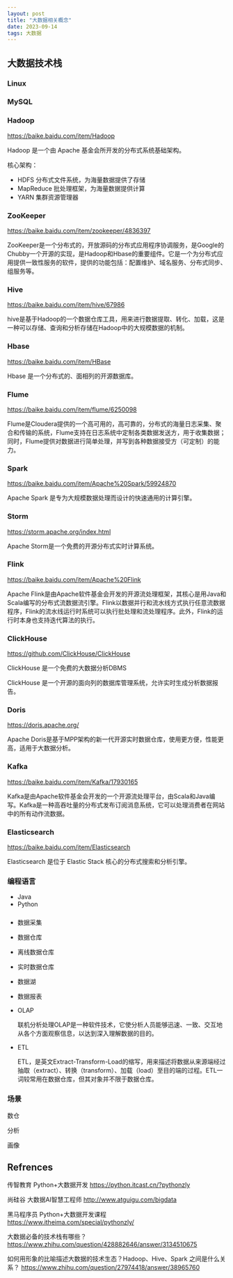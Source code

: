 ```yaml
---
layout: post
title: "大数据相关概念"
date: 2023-09-14
tags: 大数据
---
```


## 大数据技术栈

### Linux

### MySQL

### Hadoop

<https://baike.baidu.com/item/Hadoop>

Hadoop 是一个由 Apache 基金会所开发的分布式系统基础架构。

核心架构：

- HDFS 分布式文件系统，为海量数据提供了存储
- MapReduce 批处理框架，为海量数据提供计算
- YARN 集群资源管理器

### ZooKeeper

<https://baike.baidu.com/item/zookeeper/4836397>

ZooKeeper是一个分布式的，开放源码的分布式应用程序协调服务，是Google的Chubby一个开源的实现，是Hadoop和Hbase的重要组件。它是一个为分布式应用提供一致性服务的软件，提供的功能包括：配置维护、域名服务、分布式同步、组服务等。

### Hive

<https://baike.baidu.com/item/hive/67986>

hive是基于Hadoop的一个数据仓库工具，用来进行数据提取、转化、加载，这是一种可以存储、查询和分析存储在Hadoop中的大规模数据的机制。

### Hbase

<https://baike.baidu.com/item/HBase>

Hbase 是一个分布式的、面相列的开源数据库。

### Flume

<https://baike.baidu.com/item/flume/6250098>

Flume是Cloudera提供的一个高可用的，高可靠的，分布式的海量日志采集、聚合和传输的系统，Flume支持在日志系统中定制各类数据发送方，用于收集数据；同时，Flume提供对数据进行简单处理，并写到各种数据接受方（可定制）的能力。

### Spark

<https://baike.baidu.com/item/Apache%20Spark/59924870>

Apache Spark 是专为大规模数据处理而设计的快速通用的计算引擎。
	
### Storm

<https://storm.apache.org/index.html>

Apache Storm是一个免费的开源分布式实时计算系统。

### Flink

<https://baike.baidu.com/item/Apache%20Flink>

Apache Flink是由Apache软件基金会开发的开源流处理框架，其核心是用Java和Scala编写的分布式流数据流引擎。Flink以数据并行和流水线方式执行任意流数据程序，Flink的流水线运行时系统可以执行批处理和流处理程序。此外，Flink的运行时本身也支持迭代算法的执行。

### ClickHouse

<https://github.com/ClickHouse/ClickHouse>

ClickHouse 是一个免费的大数据分析DBMS

ClickHouse 是一个开源的面向列的数据库管理系统，允许实时生成分析数据报告。

### Doris

<https://doris.apache.org/>

Apache Doris是基于MPP架构的新一代开源实时数据仓库，使用更方便，性能更高，适用于大数据分析。

### Kafka

<https://baike.baidu.com/item/Kafka/17930165>

Kafka是由Apache软件基金会开发的一个开源流处理平台，由Scala和Java编写。Kafka是一种高吞吐量的分布式发布订阅消息系统，它可以处理消费者在网站中的所有动作流数据。 

### Elasticsearch

<https://baike.baidu.com/item/Elasticsearch>

Elasticsearch 是位于 Elastic Stack 核心的分布式搜索和分析引擎。
### 编程语言

- Java
- Python

### 

- 数据采集

- 数据仓库

- 离线数据仓库

- 实时数据仓库

- 数据湖

- 数据报表

- OLAP

    联机分析处理OLAP是一种软件技术，它使分析人员能够迅速、一致、交互地从各个方面观察信息，以达到深入理解数据的目的。

- ETL

    ETL，是英文Extract-Transform-Load的缩写，用来描述将数据从来源端经过抽取（extract）、转换（transform）、加载（load）至目的端的过程。ETL一词较常用在数据仓库，但其对象并不限于数据仓库。

### 场景

数仓

分析

画像

## Refrences

传智教育 Python+大数据开发 <https://python.itcast.cn/?pythonzly>

尚硅谷 大数据AI智慧工程师 <http://www.atguigu.com/bigdata>

黑马程序员 Python+大数据开发课程 <https://www.itheima.com/special/pythonzly/>

大数据必备的技术栈有哪些？ <https://www.zhihu.com/question/428882646/answer/3134510675>

如何用形象的比喻描述大数据的技术生态？Hadoop、Hive、Spark 之间是什么关系？ <https://www.zhihu.com/question/27974418/answer/38965760>